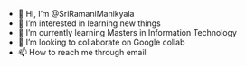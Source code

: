- 👋 Hi, I’m @SriRamaniManikyala
- 👀 I’m interested in learning new things
- 🌱 I’m currently learning Masters in Information Technology
- 💞️ I’m looking to collaborate on Google collab
- 📫 How to reach me through email

<!---
SriRamaniManikyala/SriRamaniManikyala is a ✨ special ✨ repository because its `README.md` (this file) appears on your GitHub profile.
You can click the Preview link to take a look at your changes.
--->
